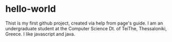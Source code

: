 # hello-world
Thist is my first github project, created via help from page's guide.
I am an undergraduate student at the Computer Science Dt. of TeiThe, Thessaloniki, Greece.
I like javascript and java.
